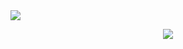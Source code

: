 

<a href="https://marquisthecoder.us/">
  <img src="https://github.com/MarquisTheCoder/MarquisTheCoder/assets/104405433/f5d871e3-1fd3-4902-99a0-bdd5ab0bccf0" />
  

</a>

<div style="margin: 0;">
<p align='center'>
<!-- <img src='https://github-profile-trophy.vercel.app/?username=tynab&theme=dracula&column=6'> -->
<img src='https://hacked-github-stat-trophies.vercel.app/?username=MarquisTheCoder&theme=dracula&column=11'>
</p>



<div>
